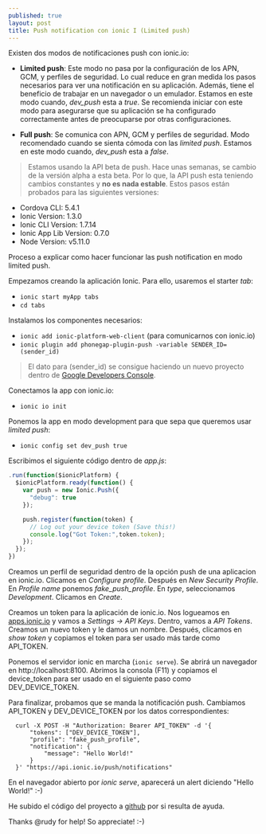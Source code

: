 ```yaml
---
published: true
layout: post
title: Push notification con ionic I (Limited push)
---
```

Existen dos modos de notificaciones push con ionic.io:

- **Limited push**: Este modo no pasa por la configuración de los APN, GCM, y perfiles de seguridad. Lo cual reduce en gran medida los pasos necesarios para ver una notificación en su aplicación. Además, tiene el beneficio de trabajar en un navegador o un emulador. Estamos en este modo cuando, *dev_push* esta a *true*.
Se recomienda iniciar con este modo para asegurarse que su aplicación se ha configurado correctamente antes de preocuparse por otras configuraciones.

- **Full push**: Se comunica con APN, GCM y perfiles de seguridad. Modo recomendado cuando se sienta cómoda con las *limited push*. Estamos en este modo cuando, *dev_push* esta a *false*.


> Estamos usando la API beta de push. Hace unas semanas, se cambio de la versión alpha a esta beta. Por lo que, la API push esta teniendo cambios constantes y **no es nada estable**. Estos pasos están probados para las siguientes versiones:
- Cordova CLI: 5.4.1
-  Ionic Version: 1.3.0
- Ionic CLI Version: 1.7.14
- Ionic App Lib Version: 0.7.0
- Node Version: v5.11.0


Proceso a explicar como hacer funcionar las push notification en modo limited push.

Empezamos creando la aplicación Ionic. Para ello, usaremos el starter *tab*:
  - `ionic start myApp tabs`
  - `cd tabs`

Instalamos los componentes necesarios:
  - `ionic add ionic-platform-web-client` (para comunicarnos con ionic.io)
  - `ionic plugin add phonegap-plugin-push -variable SENDER_ID=(sender_id)`
> El dato para (sender_id) se consigue haciendo un nuevo proyecto dentro de [Google Developers Console](https://cloud.google.com/console).

Conectamos la app con ionic.io:
  - `ionic io init`

Ponemos la app en modo development para que sepa que queremos usar *limited push*:
  - `ionic config set dev_push true`

Escribimos el siguiente código dentro de *app.js*:

  ``` javascript
  .run(function($ionicPlatform) {
    $ionicPlatform.ready(function() {
      var push = new Ionic.Push({
        "debug": true
      });

      push.register(function(token) {
        // Log out your device token (Save this!)
        console.log("Got Token:",token.token);
      });
    });
  })
```
Creamos un perfil de seguridad dentro de la opción push de una aplicacion en ionic.io. Clicamos en *Configure profile*. Después en *New Security Profile*. En *Profile name* ponemos *fake_push_profile*. En *type*, seleccionamos *Development*. Clicamos en *Create*.

Creamos un token para la aplicación de ionic.io. Nos logueamos en [apps.ionic.io](http://apps.ionic.io) y vamos a *Settings -> API Keys*. Dentro, vamos a *API Tokens*. Creamos un nuevo token y le damos un nombre. Después, clicamos en *show token* y copiamos el token para ser usado más tarde como API_TOKEN.

Ponemos el servidor ionic en marcha (`ionic serve`). Se abrirá un navegador en http://localhost:8100. Abrimos la consola (F11) y copiamos el device_token para ser usado en el siguiente paso como DEV_DEVICE_TOKEN.

Para finalizar, probamos que se manda la notificación push. Cambiamos API_TOKEN y DEV_DEVICE_TOKEN por los datos correspondientes:

      curl -X POST -H "Authorization: Bearer API_TOKEN" -d '{
          "tokens": ["DEV_DEVICE_TOKEN"],
          "profile": "fake_push_profile",
          "notification": {
              "message": "Hello World!"
          }
      }' "https://api.ionic.io/push/notifications"

En el navegador abierto por *ionic serve*, aparecerá un alert diciendo "Hello World!" :-)

He subido el código del proyecto a [github](https://github.com/aitiba/ionicLimitedPush) por si resulta de ayuda.

Thanks @rudy for help! So appreciate! :-)
